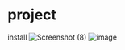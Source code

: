 # project
install
![Screenshot (8)](https://user-images.githubusercontent.com/92933416/174657522-ea8424a2-f1b0-47b9-951b-45b95a0f1524.png)
![image](https://user-images.githubusercontent.com/92933416/228742157-8913589b-4a03-426c-a6b3-0fbd186c11ee.png)
